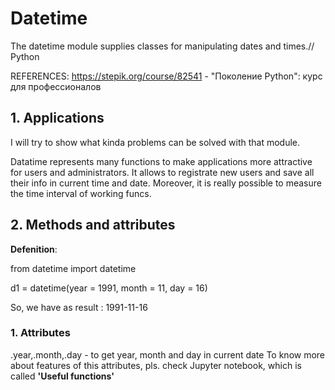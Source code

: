 # Datetime
The datetime module supplies classes for manipulating dates and times.// Python

REFERENCES: https://stepik.org/course/82541 - "Поколение Python": курс для профессионалов

## 1. Applications

I will try to show what kinda problems can be solved with that module. 

Datatime represents many functions to make applications more attractive for users and administrators. It allows to registrate new users and save all their info in current time and date. Moreover, it is really possible to measure the time interval of working funcs.

## 2. Methods and attributes

**Defenition**:

from datetime import datetime

d1 = datetime(year = 1991, month = 11, day = 16)

So, we have as result : 1991-11-16

### 1. Attributes
   .year,.month,.day - to get year, month and day in current date
   To know more about features of this attributes, pls. check Jupyter notebook, which is called **'Useful functions'**
